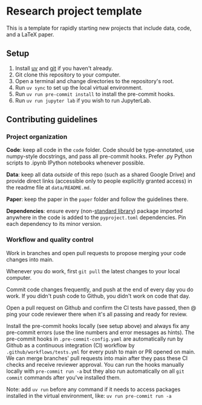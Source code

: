 # Research project template

This is a template for rapidly starting new projects that include data, code, and a LaTeX paper.

## Setup

1. Install [uv](https://docs.astral.sh/uv/getting-started/installation/) and [git](https://git-scm.com/downloads) if you haven't already.
2. Git clone this repository to your computer.
3. Open a terminal and change directories to the repository's root.
4. Run `uv sync` to set up the local virtual environment.
5. Run `uv run pre-commit install` to install the pre-commit hooks.
6. Run `uv run jupyter lab` if you wish to run JupyterLab.

## Contributing guidelines

### Project organization

**Code**: keep all code in the `code` folder. Code should be type-annotated, use numpy-style docstrings, and pass all pre-commit hooks. Prefer .py Python scripts to .ipynb IPython notebooks whenever possible.

**Data**: keep all data *outside* of this repo (such as a shared Google Drive) and provide direct links (accessible only to people explicitly granted access) in the readme file at `data/README.md`.

**Paper**: keep the paper in the `paper` folder and follow the guidelines there.

**Dependencies**: ensure every (non-[standard library](https://docs.python.org/3/library/index.html)) package imported anywhere in the code is added to the `pyproject.toml` dependencies. Pin each dependency to its minor version.

### Workflow and quality control

Work in branches and open pull requests to propose merging your code changes into main.

Whenever you do work, first `git pull` the latest changes to your local computer.

Commit code changes frequently, and push at the end of every day you do work. If you didn't push code to Github, you didn't work on code that day.

Open a pull request on Github and confirm the CI tests have passed, then @ ping your code reviewer there when it's all passing and ready for review.

Install the pre-commit hooks locally (see setup above) and always fix any pre-commit errors (use the line numbers and error messages as hints). The pre-commit hooks in `.pre-commit-config.yaml` are automatically run by Github as a continuous integration (CI) workflow by `.github/workflows/tests.yml` for every push to main or PR opened on main. We can merge branches' pull requests into main after they pass these CI checks and receive reviewer approval. You can run the hooks manually locally with `pre-commit run -a` but they also run automatically on all `git commit` commands after you've installed them.

Note: add `uv run` before any command if it needs to access packages installed in the virtual environment, like: `uv run pre-commit run -a`
